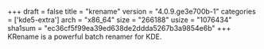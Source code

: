 +++
draft = false
title = "krename"
version = "4.0.9.ge3e700b-1"
categories = ['kde5-extra']
arch = "x86_64"
size = "266188"
usize = "1076434"
sha1sum = "ec36cf5f99ea39ed638de2ddda5267b3a9854e6b"
+++
KRename is a powerful batch renamer for KDE.